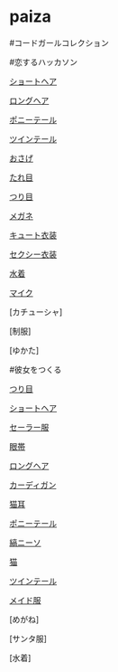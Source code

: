 # paiza

#コードガールコレクション



#恋するハッカソン 

[ショートヘア](hakkason/short-hair.py)

[ロングヘア](hakkason/long-hair.py)

[ポニーテール](hakkason/poni-te-ru.py)

[ツインテール](hakkason/tuinte-ru.py)

[おさげ](hakkason/osage.py)

[たれ目](hakkason/tareme.py)

[つり目](hakkason/turime.py)

[メガネ](hakkason/megane.py)

[キュート衣装](hakkason/cuteisyou.py)

[セクシー衣装](hakkason/sexyisyou.py)

[水着](hakkason/mazugi)

[マイク](hakkason/maiku.py)

[カチューシャ]

[制服]

[ゆかた]

#彼女をつくる

[つり目](kanojo/turime.py)

[ショートヘア](kanojo/short-hair.py)

[セーラー服](kanojo/se-ra-fuku.py)

[眼帯](kanojo/gantai.py)

[ロングヘア](kanojo/long-hair.py)

[カーディガン](kanojo/ka-digan.py)

[猫耳](kanojo/nekomimi.py)

[ポニーテール](kanojo/poni-te-ru.py)

[縞ニーソ](kanojo/simani-so.py)

[猫](kanojo/nekoset.py)

[ツインテール](kanojo/twinte-ru.py)

[メイド服](kanojo/meidofuku.py)

[めがね]

[サンタ服]

[水着]
